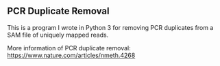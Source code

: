 ## PCR Duplicate Removal

This is a program I wrote in Python 3 for removing PCR duplicates from a SAM file of uniquely mapped reads.

More information of PCR duplicate removal: 
https://www.nature.com/articles/nmeth.4268
